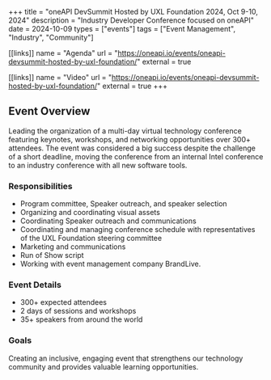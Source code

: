 +++
title = "oneAPI DevSummit Hosted by UXL Foundation 2024, Oct 9-10, 2024"
description = "Industry Developer Conference focused on oneAPI"
date = 2024-10-09
types = ["events"]
tags = ["Event Management", "Industry", "Community"]

[[links]]
name = "Agenda"
url = "https://oneapi.io/events/oneapi-devsummit-hosted-by-uxl-foundation/"
external = true

[[links]]
name = "Video"
url = "https://oneapi.io/events/oneapi-devsummit-hosted-by-uxl-foundation/"
external = true
+++

## Event Overview

Leading the organization of a multi-day virtual technology conference
featuring keynotes, workshops, and networking opportunities over 300+
attendees. The event was considered a big success despite the challenge of
a short deadline, moving the conference from an internal Intel conference
to an industry conference with all new software tools.

### Responsibilities

- Program committee, Speaker outreach, and speaker selection
- Organizing and coordinating visual assets
- Coordinating Speaker outreach and communications
- Coordinating and managing conference schedule with representatives of the UXL Foundation steering committee
- Marketing and communications
- Run of Show script
- Working with event management company BrandLive.

### Event Details

- 300+ expected attendees
- 2 days of sessions and workshops
- 35+ speakers from around the world

### Goals

Creating an inclusive, engaging event that strengthens our technology community and provides valuable learning opportunities.

